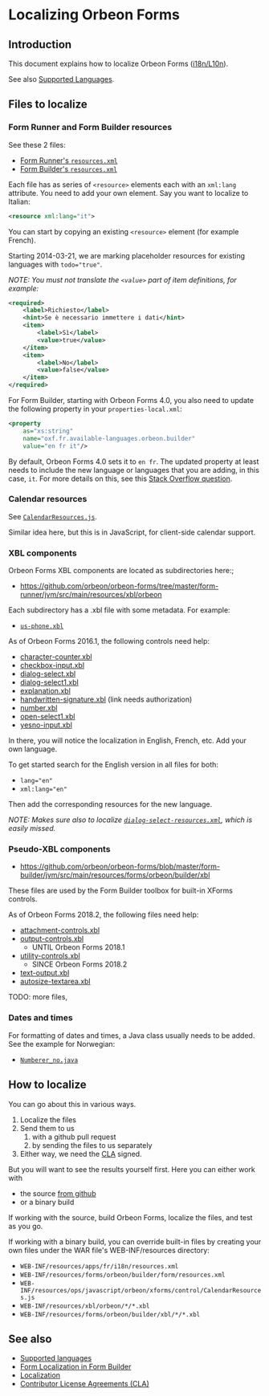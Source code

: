 # Localizing Orbeon Forms

## Introduction

This document explains how to localize Orbeon Forms
([i18n/L10n](http://en.wikipedia.org/wiki/Internationalization_and_localization)).

See also [Supported Languages](../form-runner/feature/localization.md#form-builder-and-form-runner-user-interface).

## Files to localize

### Form Runner and Form Builder resources

See these 2 files:
- [Form Runner's `resources.xml`](https://github.com/orbeon/orbeon-forms/blob/master/form-runner/jvm/src/main/resources/apps/fr/i18n/resources.xml)
- [Form Builder's `resources.xml`](https://github.com/orbeon/orbeon-forms/blob/master/form-builder/jvm/src/main/resources/forms/orbeon/builder/form/resources.xml)

Each file has as series of `<resource>` elements each with an `xml:lang`
attribute. You need to add your own element. Say you want to localize to
Italian:

```xml
<resource xml:lang="it">
```

You can start by copying an existing `<resource>` element (for example
French).

Starting 2014-03-21, we are marking placeholder resources for existing
languages with `todo="true"`.

*NOTE: You must not translate the `<value>` part of item definitions, for
example:*

```xml
<required>
    <label>Richiesto</label>
    <hint>Se è necessario immettere i dati</hint>
    <item>
        <label>Sì</label>
        <value>true</value>
    </item>
    <item>
        <label>No</label>
        <value>false</value>
    </item>
</required>
```

For Form Builder, starting with Orbeon Forms 4.0, you also need to
update the following property in your `properties-local.xml`:

```xml
<property
    as="xs:string"
    name="oxf.fr.available-languages.orbeon.builder"
    value="en fr it"/>
```

By default, Orbeon Forms 4.0 sets it to `en fr`. The updated property at
least needs to include the new language or languages that you are
adding, in this case, `it`. For more details on this, see this [Stack
Overflow
question](http://stackoverflow.com/questions/11449195/orbeon-4-0-0-m6-how-to-set-default-language-for-form-builder/11565704).

### Calendar resources

See [`CalendarResources.js`](https://github.com/orbeon/orbeon-forms/blob/master/src/main/assets/ops/javascript/orbeon/xforms/control/CalendarResources.js).

Similar idea here, but this is in JavaScript, for client-side calendar
support.

### XBL components

Orbeon Forms XBL components are located as subdirectories here:;

- https://github.com/orbeon/orbeon-forms/tree/master/form-runner/jvm/src/main/resources/xbl/orbeon

Each subdirectory has a .xbl file with some metadata. For example:

- [`us-phone.xbl`](https://github.com/orbeon/orbeon-forms/blob/master/form-runner/jvm/src/main/resources/xbl/orbeon/us-phone/us-phone.xbl)

As of Orbeon Forms 2016.1, the following controls need help:

- [character-counter.xbl](https://github.com/orbeon/orbeon-forms/blob/master/form-runner/jvm/src/main/resources/xbl/orbeon/character-counter/character-counter.xbl)
- [checkbox-input.xbl](https://github.com/orbeon/orbeon-forms/blob/master/form-runner/jvm/src/main/resources/xbl/orbeon/checkbox-input/checkbox-input.xbl)
- [dialog-select.xbl](https://github.com/orbeon/orbeon-forms/blob/master/form-runner/jvm/src/main/resources/xbl/orbeon/dialog-select/dialog-select.xbl)
- [dialog-select1.xbl](https://github.com/orbeon/orbeon-forms/blob/master/form-runner/jvm/src/main/resources/xbl/orbeon/dialog-select1/dialog-select1.xbl)
- [explanation.xbl](https://github.com/orbeon/orbeon-forms/blob/master/form-runner/jvm/src/main/resources/xbl/orbeon/explanation/explanation.xbl)
- [handwritten-signature.xbl](https://github.com/orbeon/orbeon-forms-pe/blob/master/src/main/resources/xbl/orbeon/handwritten-signature/handwritten-signature.xbl) (link needs authorization)
- [number.xbl](https://github.com/orbeon/orbeon-forms/blob/master/form-runner/jvm/src/main/resources/xbl/orbeon/number/number.xbl)
- [open-select1.xbl](https://github.com/orbeon/orbeon-forms/blob/master/form-runner/jvm/src/main/resources/xbl/orbeon/open-select1/open-select1.xbl)
- [yesno-input.xbl](https://github.com/orbeon/orbeon-forms/blob/master/form-runner/jvm/src/main/resources/xbl/orbeon/yesno-input/yesno-input.xbl)

In there, you will notice the localization in English, French, etc. Add your own language.

To get started search for the English version in all files for both:

- `lang="en"`
- `xml:lang="en"`

Then add the corresponding resources for the new language.

*NOTE: Makes sure also to localize
[`dialog-select-resources.xml`](https://github.com/orbeon/orbeon-forms/blob/master/form-runner/jvm/src/main/resources/xbl/orbeon/dialog-select/dialog-select-resources.xml),
which is easily missed.*

### Pseudo-XBL components

- https://github.com/orbeon/orbeon-forms/blob/master/form-builder/jvm/src/main/resources/forms/orbeon/builder/xbl

These files are used by the Form Builder toolbox for built-in XForms controls.

As of Orbeon Forms 2018.2, the following files need help:

- [attachment-controls.xbl](https://github.com/orbeon/orbeon-forms/blob/master/form-builder/jvm/src/main/resources/forms/orbeon/builder/xbl/attachment-controls.xbl)
- [output-controls.xbl](https://github.com/orbeon/orbeon-forms/blob/master/form-builder/jvm/src/main/resources/forms/orbeon/builder/xbl/output-controls.xbl)
    - UNTIL Orbeon Forms 2018.1
- [utility-controls.xbl](https://github.com/orbeon/orbeon-forms/blob/master/form-builder/jvm/src/main/resources/forms/orbeon/builder/xbl/utility-controls.xbl)
    - SINCE Orbeon Forms 2018.2
- [text-output.xbl](https://github.com/orbeon/orbeon-forms/blob/master/form-builder/jvm/src/main/resources/forms/orbeon/builder/xbl/text-output.xbl)
- [autosize-textarea.xbl](https://github.com/orbeon/orbeon-forms/blob/master/form-runner/jvm/src/main/resources/xbl/orbeon/autosize-textarea/autosize-textarea.xbl)

TODO: more files,

### Dates and times

For formatting of dates and times, a Java class usually needs to be added. See the example for Norwegian:

- [`Numberer_no.java`](https://github.com/orbeon/orbeon-forms/blob/master/src/main/java/org/orbeon/saxon/number/Numberer_no.java)

## How to localize

You can go about this in various ways.

1. Localize the files
2. Send them to us
   1. with a github pull request
   2. by sending the files to us separately
3. Either way, we need the [CLA](cla.md) signed.

But you will want to see the results yourself first. Here you can either work with
- the source [from github](https://github.com/orbeon/orbeon-forms)
- or a binary build

If working with the source, build Orbeon Forms, localize the files, and test as you go.

If working with a binary build, you can override built-in files by creating your own files under the WAR file's WEB-INF/resources directory:

- `WEB-INF/resources/apps/fr/i18n/resources.xml`
- `WEB-INF/resources/forms/orbeon/builder/form/resources.xml`
- `WEB-INF/resources/ops/javascript/orbeon/xforms/control/CalendarResources.js`
- `WEB-INF/resources/xbl/orbeon/*/*.xbl`
- `WEB-INF/resources/forms/orbeon/builder/xbl/*/*.xbl`

## See also

- [Supported languages](/form-runner/feature/supported-languages.md)
- [Form Localization in Form Builder](/form-builder/localization.md)
- [Localization](/form-runner/feature/localization.md)
- [Contributor License Agreements (CLA)](cla.md)
